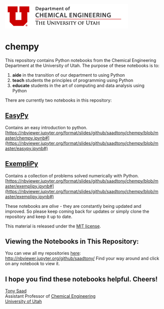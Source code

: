 ![](ChemE_logo.png)

# chempy

This repository contains Python notebooks from the Chemical Engineering Department at the University of Utah. The purpose of these notebooks is to:

1. **aide** in the transition of our department to using Python
2. **teach** students the principles of programming using Python
3. **educate** students in the art of computing and data analysis using Python

There are currently two notebooks in this repository:

## [EasyPy](https://nbviewer.jupyter.org/format/slides/github/saadtony/chempy/blob/master/easypy.ipynb#)
Contains an easy introduction to python.
[https://nbviewer.jupyter.org/format/slides/github/saadtony/chempy/blob/master/chempy.ipynb#](https://nbviewer.jupyter.org/format/slides/github/saadtony/chempy/blob/master/easypy.ipynb#)


## [ExempliPy](https://nbviewer.jupyter.org/format/slides/github/saadtony/chempy/blob/master/exemplipy.ipynb#)
Contains a collection of problems solved numerically with Python.
[https://nbviewer.jupyter.org/format/slides/github/saadtony/chempy/blob/master/exemplipy.ipynb#](https://nbviewer.jupyter.org/format/slides/github/saadtony/chempy/blob/master/exemplipy.ipynb#)


These notebooks are *alive* - they are constantly being updated and improved. So please keep coming back for updates or simply clone the repository and keep it up to date.

This material is released under the [MIT license](LICENSE).

## Viewing the Notebooks in This Repository:

You can vew all my repositories [here](http://nbviewer.jupyter.org/github/saadtony):
<a href=http://nbviewer.jupyter.org/github/saadtony/>http://nbviewer.jupyter.org/github/saadtony/</a>
Find your way around and click on any notebook to view it.

I hope you find these notebooks helpful.
Cheers!
----
[Tony Saad](www.tonysaad.net) <br/>
Assistant Professor of [Chemical Engineering](www.che.utah.edu) <br/>
[University of Utah](www.utah.edu)